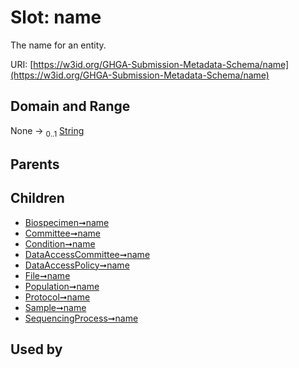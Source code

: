 
# Slot: name


The name for an entity.

URI: [https://w3id.org/GHGA-Submission-Metadata-Schema/name](https://w3id.org/GHGA-Submission-Metadata-Schema/name)


## Domain and Range

None &#8594;  <sub>0..1</sub> [String](types/String.md)

## Parents


## Children

 *  [Biospecimen➞name](Biospecimen_name.md)
 *  [Committee➞name](Committee_name.md)
 *  [Condition➞name](Condition_name.md)
 *  [DataAccessCommittee➞name](DataAccessCommittee_name.md)
 *  [DataAccessPolicy➞name](DataAccessPolicy_name.md)
 *  [File➞name](File_name.md)
 *  [Population➞name](Population_name.md)
 *  [Protocol➞name](Protocol_name.md)
 *  [Sample➞name](Sample_name.md)
 *  [SequencingProcess➞name](SequencingProcess_name.md)

## Used by

